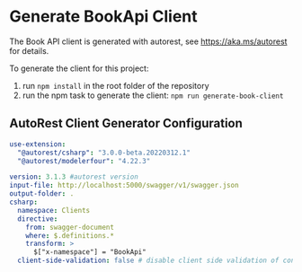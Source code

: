 # Generate BookApi Client 

The Book API client is generated with autorest, see https://aka.ms/autorest for details.

To generate the client for this project:
1. run ```npm install``` in the root folder of the repository
2. run the npm task to generate the client: ```npm run generate-book-client```

## AutoRest Client Generator Configuration
``` yaml
use-extension:
  "@autorest/csharp": "3.0.0-beta.20220312.1"
  "@autorest/modelerfour": "4.22.3"

version: 3.1.3 #autorest version
input-file: http://localhost:5000/swagger/v1/swagger.json
output-folder: .
csharp: 
  namespace: Clients 
  directive:
    from: swagger-document
    where: $.definitions.*
    transform: >
      $["x-namespace"] = "BookApi"
  client-side-validation: false # disable client side validation of constraints
```
